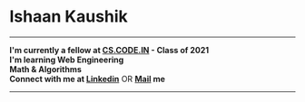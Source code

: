 
<!DOCTYPE html>
<html lang="en">
<head>
    <h1> Ishaan Kaushik </h1>
</head>
<body>
    <hr>
    <div class="para"><p>
       <b> I'm currently a fellow at <a href="CS.CODE.IN">CS.CODE.IN</a> - Class of 2021 </b> <br>
       <b> I'm learning Web Engineering </b> <br>
       <b> Math & Algorithms </b> <br>
       <b> Connect with me at <a href="https://www.linkedin.com/in/ishaan-kaushik-734245209/">Linkedin</a></b> OR
       <b> <a href = "ishaankaushik91@gmail.com">Mail</a> me</b>
        <hr>
    </p></div>
    
</body>
</html>

